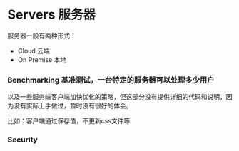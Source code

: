 
# Servers 服务器
 服务器一般有两种形式：
 * Cloud  云端
 * On Premise 本地

 ### Benchmarking 基准测试，一台特定的服务器可以处理多少用户

 以及一些服务端客户端加快优化的策略，但这部分没有提供详细的代码和说明，因为没有实际上手做过，暂时没有很好的体会。

 比如：客户端通过保存值，不更新css文件等


 ### Security 
 